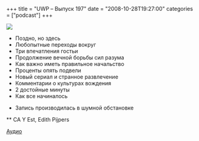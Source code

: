 +++
title = "UWP – Выпуск 197"
date = "2008-10-28T19:27:00"
categories = ["podcast"]
+++

![](https://podcast.umputun.com/images/uwp/uwp197.png)


- Поздно, но здесь
- Любопытные переходы вокруг
- Три впечатления гостьи
- Продолжение вечной борьбы сил разума
- Как важно иметь правильное начальство
- Проценты опять подвели
- Новый сериал и странное развлечение
- Комментарии о культурах вождения
- 2 достойные минуты
- Как все начиналось


* Запись производилась в шумной обстановке

** CA Y Est, Edith Pijpers

[Аудио](https://podcast.umputun.com/media/ump_podcast197.mp3)
<audio src="https://podcast.umputun.com/media/ump_podcast197.mp3" preload="none">